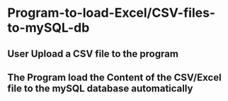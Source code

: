 # Program-to-load-Excel/CSV-files-to-mySQL-db

## User Upload a CSV file to the program

## The Program load the Content of the CSV/Excel file to the mySQL database automatically


